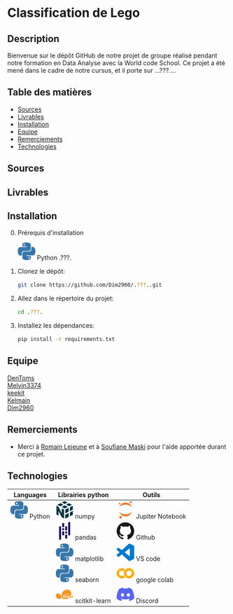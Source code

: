 # Classification de Lego

## Description
Bienvenue sur le dépôt GitHub de notre projet de groupe réalisé pendant notre formation en Data Analyse avec la World code School. Ce projet a été mené dans le cadre de notre cursus, et il porte sur ...???....


## Table des matières
- [Sources](#sources)
- [Livrables](#livrables)
- [Installation](#installation)
- [Equipe](#equipe)
- [Remerciements](#remerciements)
- [Technologies](#technologies)

## Sources

    
## Livrables



## Installation
0. Prérequis d'installation
    
    ![python](img_readme/python-color.svg) Python .???.
    
1. Clonez le dépôt:
    ```sh
    git clone https://github.com/Dim2960/.???..git
    ```
2. Allez dans le répertoire du projet:
    ```sh
    cd .???.
    ```
3. Installez les dépendances:
    ```sh
    pip install -r requirements.txt
    ```


## Equipe

[DenToms](https://github.com/DenToms)  
[Melvin3374](https://github.com/Melvin3374)  
[keekit](https://github.com/keekit)  
[Kelmain](https://github.com/Kelmain)  
[Dim2960](https://github.com/Dim2960)

## Remerciements

- Merci à [Romain Lejeune](https://github.com/Vaelastraszz) et à [Soufiane Maski](https://github.com/) pour l'aide apportée durant ce projet.

## Technologies
| Languages | Librairies python | Outils |
|-----------|------------------|--------|
| ![python](img_readme/python-color.svg) Python | ![numpy](img_readme/numpy-color.svg) numpy | ![jupiter](img_readme/jupyter-color.svg) Jupiter Notebook |
| | ![pandas](img_readme/pandas-color.svg) pandas | ![github](img_readme/github-color.svg) Github |
| | ![matplotlib](img_readme/python-color.svg) matplotlib | ![vscode](img_readme/visualstudiocode-color.svg) VS code |
| | ![seaborn](img_readme/python-color.svg) seaborn | ![colab](img_readme/googlecolab-color.svg) google colab |
| | ![scikit-learn](img_readme/scikitlearn-color.svg) scitkit-learn | ![discord](img_readme/discord-color.svg) Discord |

